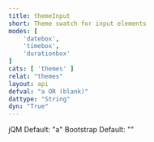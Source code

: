 ```yaml
---
title: themeInput
short: Theme swatch for input elements
modes: [
	'datebox',
	'timebox',
	'durationbox'
]
cats: [ 'themes' ]
relat: "themes"
layout: api
defval: "a OR (blank)"
dattype: "String"
dyn: "True"
---
```


jQM Default: "a"
Bootstrap Default: ""